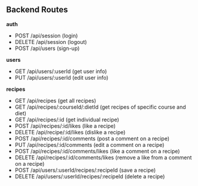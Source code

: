 ## Backend Routes

**auth**

- POST /api/session (login)
- DELETE /api/session (logout)
- POST /api/users (sign-up)

**users**

- GET /api/users/:userId (get user info)
- PUT /api/users/:userId (edit user info)

**recipes**

- GET /api/recipes (get all recipes)
- GET /api/recipes/:courseId/:dietId (get recipes of specific course and diet)
- GET /api/recipes/:id (get individual recipe)
- POST /api/recipes/:id/likes (like a recipe)
- DELETE /api/recipe/:id/likes (dislike a recipe)
- POST /api/recipes/:id/comments (post a comment on a recipe)
- PUT /api/recipes/:id/comments (edit a comment on a recipe)
- POST /api/recipes/:id/comments/likes (like a comment on a recipe)
- DELETE /api/recipes/:id/comments/likes (remove a like from a comment on a recipe)
- POST /api/users/:userId/recipes/:recipeId (save a recipe)
- DELETE /api/users/:userId/recipes/:recipeId (delete a recipe)
